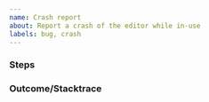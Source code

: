 ```yaml
---
name: Crash report
about: Report a crash of the editor while in-use
labels: bug, crash
---
```


<!--
If you have a reproducer for the crash you've experienced, please make sure
to include a demangled stacktrace (i.e. pass it to `c++filt`) produced
by an instance of the editor built in debug mode (`make debug=yes`).
-->

### Steps <!-- what steps allow reproducing the crash? -->

### Outcome/Stacktrace <!-- what is the outcome of the above steps? is there any stacktrace? -->

